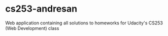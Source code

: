 cs253-andresan
==============

Web application containing all solutions to homeworks for Udacity's CS253 (Web Development) class
